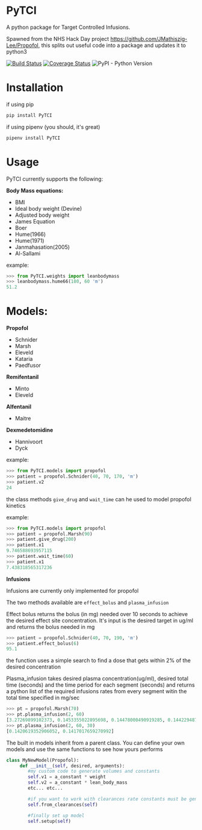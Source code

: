 # PyTCI

A python package for Target Controlled Infusions. 

Spawned from the NHS Hack Day project https://github.com/JMathiszig-Lee/Propofol, this splits out useful code into a package and updates it to python3

[![Build Status](https://travis-ci.org/JMathiszig-Lee/PyTCI.svg?branch=master)](https://travis-ci.org/JMathiszig-Lee/PyTCI)
[![Coverage Status](https://coveralls.io/repos/github/JMathiszig-Lee/PyTCI/badge.svg?branch=master&kill_cache=1)](https://coveralls.io/github/JMathiszig-Lee/PyTCI?branch=master)
![PyPI - Python Version](https://img.shields.io/pypi/pyversions/PyTCI)

# Installation
if using pip
```python
pip install PyTCI
```
if using pipenv (you should, it's great)
```python
pipenv install PyTCI
```
# Usage
PyTCI currently supports the following:

**Body Mass equations:**
* BMI
* Ideal body weight (Devine)
* Adjusted body weight
* James Equation
* Boer
* Hume(1966)
* Hume(1971)
* Janmahasation(2005)
* Al-Sallami

example:
```python
>>> from PyTCI.weights import leanbodymass
>>> leanbodymass.hume66(180, 60 'm')
51.2
```
# Models:
**Propofol**
* Schnider
* Marsh
* Eleveld
* Kataria
* Paedfusor

**Remifentanil**
* Minto
* Eleveld

**Alfentanil**
* Maitre

**Dexmedetomidine**
* Hannivoort
* Dyck
 
example:
```python
>>> from PyTCI.models import propofol
>>> patient = propofol.Schnider(40, 70, 170, 'm')
>>> patient.v2
24
```

the class methods ```give_drug``` and ```wait_time``` can he used to model propofol kinetics

example:
```python
>>> from PyTCI.models import propofol
>>> patient = propofol.Marsh(90)
>>> patient.give_drug(200)
>>> patient.x1
9.746588693957115
>>> patient.wait_time(60)
>>> patient.x1
7.438318565317236
```

**Infusions**

Infusions are currently only implemented for propofol

The two methods available are ```effect_bolus``` and ```plasma_infusion```

Effect bolus returns the bolus (in mg) needed over 10 seconds to achieve the desired effect site concentration. It's input is the desired target in ug/ml and returns the bolus needed in mg
```python
>>> patient = propofol.Schnider(40, 70, 190, 'm')
>>> patient.effect_bolus(6)
95.1
```
the function uses a simple search to find a dose that gets within 2% of the desired concentration 


Plasma_infusion takes desired plasma concentration(ug/ml), desired total time (seconds) and the time period for each segment (seconds) and returns a python list of the required infusions rates from every segment witin the total time specified in mg/sec
```python
>>> pt = propofol.Marsh(70)
>>> pt.plasma_infusion(2, 60)
[3.27269899102373, 0.1453355022895698, 0.14478000490919285, 0.14422948797801816, 0.1436839059972244, 0.143143213884116]
>>> pt.plasma_infusion(2, 60, 30)
[0.1420619352906052, 0.1417017659270992]

```



The built in models inherit from a parent class.
You can define your own models and use the same functions to see how yours performs
```python
class MyNewModel(Propofol):
     def __init__(self, desired, arguments):
        #my custom code to generate volumes and constants
        self.v1 = a_constant * weight
        self.v2 = a_constant * lean_body_mass
        etc... etc...

        #if you want to work with clearances rate constants must be generated
        self.from_clearances(self)

        #finally set up model 
        self.setup(self)

```

